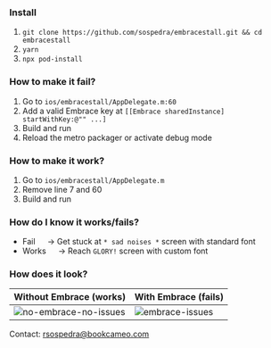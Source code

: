 ### Install

1. `git clone https://github.com/sospedra/embracestall.git && cd embracestall`
2. `yarn`
3. `npx pod-install`

### How to make it fail?

1. Go to `ios/embracestall/AppDelegate.m:60`
2. Add a valid Embrace key at `[[Embrace sharedInstance] startWithKey:@"" ...]`
3. Build and run
4. Reload the metro packager or activate debug mode

### How to make it work?

1. Go to `ios/embracestall/AppDelegate.m`
2. Remove line 7 and 60
3. Build and run

### How do I know it works/fails?

* Fail &emsp; → Get stuck at `* sad noises *` screen with standard font
* Works &emsp; → Reach `GLORY!` screen with custom font

### How does it look?

| Without Embrace (works) | With Embrace (fails) |
|-----------------|--------------|
| ![no-embrace-no-issues](https://user-images.githubusercontent.com/3116899/92270289-19258700-eee6-11ea-8977-e8268e100114.gif)   |  ![embrace-issues](https://user-images.githubusercontent.com/3116899/92270309-217dc200-eee6-11ea-917e-b76c4d128f8a.gif) |

Contact: rsospedra@bookcameo.com
